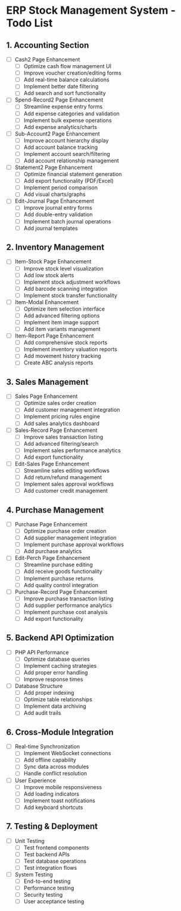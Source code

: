 # ERP Stock Management System - Todo List

## 1. Accounting Section
- [ ] Cash2 Page Enhancement
  - [ ] Optimize cash flow management UI
  - [ ] Improve voucher creation/editing forms
  - [ ] Add real-time balance calculations
  - [ ] Implement better date filtering
  - [ ] Add search and sort functionality

- [ ] Spend-Record2 Page Enhancement
  - [ ] Streamline expense entry forms
  - [ ] Add expense categories and validation
  - [ ] Implement bulk expense operations
  - [ ] Add expense analytics/charts

- [ ] Sub-Account2 Page Enhancement
  - [ ] Improve account hierarchy display
  - [ ] Add account balance tracking
  - [ ] Implement account search/filtering
  - [ ] Add account relationship management

- [ ] Statement2 Page Enhancement
  - [ ] Optimize financial statement generation
  - [ ] Add export functionality (PDF/Excel)
  - [ ] Implement period comparison
  - [ ] Add visual charts/graphs

- [ ] Edit-Journal Page Enhancement
  - [ ] Improve journal entry forms
  - [ ] Add double-entry validation
  - [ ] Implement batch journal operations
  - [ ] Add journal templates

## 2. Inventory Management
- [ ] Item-Stock Page Enhancement
  - [ ] Improve stock level visualization
  - [ ] Add low stock alerts
  - [ ] Implement stock adjustment workflows
  - [ ] Add barcode scanning integration
  - [ ] Implement stock transfer functionality

- [ ] Item-Modal Enhancement
  - [ ] Optimize item selection interface
  - [ ] Add advanced filtering options
  - [ ] Implement item image support
  - [ ] Add item variants management

- [ ] Item-Report Page Enhancement
  - [ ] Add comprehensive stock reports
  - [ ] Implement inventory valuation reports
  - [ ] Add movement history tracking
  - [ ] Create ABC analysis reports

## 3. Sales Management
- [ ] Sales Page Enhancement
  - [ ] Optimize sales order creation
  - [ ] Add customer management integration
  - [ ] Implement pricing rules engine
  - [ ] Add sales analytics dashboard

- [ ] Sales-Record Page Enhancement
  - [ ] Improve sales transaction listing
  - [ ] Add advanced filtering/search
  - [ ] Implement sales performance analytics
  - [ ] Add export functionality

- [ ] Edit-Sales Page Enhancement
  - [ ] Streamline sales editing workflows
  - [ ] Add return/refund management
  - [ ] Implement sales approval workflows
  - [ ] Add customer credit management

## 4. Purchase Management
- [ ] Purchase Page Enhancement
  - [ ] Optimize purchase order creation
  - [ ] Add supplier management integration
  - [ ] Implement purchase approval workflows
  - [ ] Add purchase analytics

- [ ] Edit-Perch Page Enhancement
  - [ ] Streamline purchase editing
  - [ ] Add receive goods functionality
  - [ ] Implement purchase returns
  - [ ] Add quality control integration

- [ ] Purchase-Record Page Enhancement
  - [ ] Improve purchase transaction listing
  - [ ] Add supplier performance analytics
  - [ ] Implement purchase cost analysis
  - [ ] Add export functionality

## 5. Backend API Optimization
- [ ] PHP API Performance
  - [ ] Optimize database queries
  - [ ] Implement caching strategies
  - [ ] Add proper error handling
  - [ ] Improve response times

- [ ] Database Structure
  - [ ] Add proper indexing
  - [ ] Optimize table relationships
  - [ ] Implement data archiving
  - [ ] Add audit trails

## 6. Cross-Module Integration
- [ ] Real-time Synchronization
  - [ ] Implement WebSocket connections
  - [ ] Add offline capability
  - [ ] Sync data across modules
  - [ ] Handle conflict resolution

- [ ] User Experience
  - [ ] Improve mobile responsiveness
  - [ ] Add loading indicators
  - [ ] Implement toast notifications
  - [ ] Add keyboard shortcuts

## 7. Testing & Deployment
- [ ] Unit Testing
  - [ ] Test frontend components
  - [ ] Test backend APIs
  - [ ] Test database operations
  - [ ] Test integration flows

- [ ] System Testing
  - [ ] End-to-end testing
  - [ ] Performance testing
  - [ ] Security testing
  - [ ] User acceptance testing